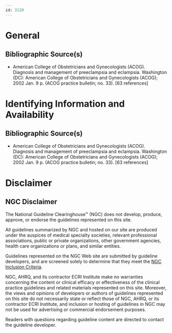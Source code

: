 ```yaml
---
id: 3120
---
```


# General

## Bibliographic Source(s)

- American College of Obstetricians and Gynecologists (ACOG). Diagnosis and management of preeclampsia and eclampsia. Washington (DC): American College of Obstetricians and Gynecologists (ACOG); 2002 Jan. 9 p. (ACOG practice bulletin; no. 33). [63 references]

# Identifying Information and Availability

## Bibliographic Source(s)

- American College of Obstetricians and Gynecologists (ACOG). Diagnosis and management of preeclampsia and eclampsia. Washington (DC): American College of Obstetricians and Gynecologists (ACOG); 2002 Jan. 9 p. (ACOG practice bulletin; no. 33). [63 references]

# Disclaimer

## NGC Disclaimer

The National Guideline Clearinghouse™ (NGC) does not develop, produce, approve, or endorse the guidelines represented on this site.

All guidelines summarized by NGC and hosted on our site are produced under the auspices of medical specialty societies, relevant professional associations, public or private organizations, other government agencies, health care organizations or plans, and similar entities.

Guidelines represented on the NGC Web site are submitted by guideline developers, and are screened solely to determine that they meet the [NGC Inclusion Criteria](/help-and-about/summaries/inclusion-criteria).

NGC, AHRQ, and its contractor ECRI Institute make no warranties concerning the content or clinical efficacy or effectiveness of the clinical practice guidelines and related materials represented on this site. Moreover, the views and opinions of developers or authors of guidelines represented on this site do not necessarily state or reflect those of NGC, AHRQ, or its contractor ECRI Institute, and inclusion or hosting of guidelines in NGC may not be used for advertising or commercial endorsement purposes.

Readers with questions regarding guideline content are directed to contact the guideline developer.

